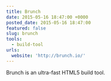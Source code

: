 ```yaml
---
title: Brunch
date: 2015-05-16 18:47:00 +0000
posted_date: 2015-05-16 18:47:00
featured: false
slug: brunch
tools:
  - build-tool
urls:
  website: 'http://brunch.io/'
---
```



Brunch is an ultra-fast HTML5 build tool.
